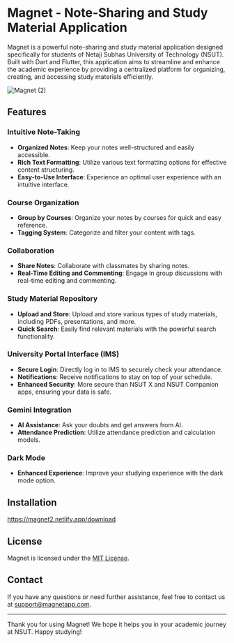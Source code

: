 # Magnet - Note-Sharing and Study Material Application

Magnet is a powerful note-sharing and study material application designed specifically for students of Netaji Subhas University of Technology (NSUT). Built with Dart and Flutter, this application aims to streamline and enhance the academic experience by providing a centralized platform for organizing, creating, and accessing study materials efficiently.



![Magnet (2)](https://github.com/Vishal8700/Magnet-application/assets/97828106/22eb82e1-8f8a-45cc-b564-2699838fb339)

## Features

### Intuitive Note-Taking
- **Organized Notes**: Keep your notes well-structured and easily accessible.
- **Rich Text Formatting**: Utilize various text formatting options for effective content structuring.
- **Easy-to-Use Interface**: Experience an optimal user experience with an intuitive interface.

### Course Organization
- **Group by Courses**: Organize your notes by courses for quick and easy reference.
- **Tagging System**: Categorize and filter your content with tags.

### Collaboration
- **Share Notes**: Collaborate with classmates by sharing notes.
- **Real-Time Editing and Commenting**: Engage in group discussions with real-time editing and commenting.

### Study Material Repository
- **Upload and Store**: Upload and store various types of study materials, including PDFs, presentations, and more.
- **Quick Search**: Easily find relevant materials with the powerful search functionality.

### University Portal Interface (IMS)
- **Secure Login**: Directly log in to IMS to securely check your attendance.
- **Notifications**: Receive notifications to stay on top of your schedule.
- **Enhanced Security**: More secure than NSUT X and NSUT Companion apps, ensuring your data is safe.

### Gemini Integration
- **AI Assistance**: Ask your doubts and get answers from AI.
- **Attendance Prediction**: Utilize attendance prediction and calculation models.

### Dark Mode
- **Enhanced Experience**: Improve your studying experience with the dark mode option.

## Installation
https://magnet2.netlify.app/download

## License

Magnet is licensed under the [MIT License](LICENSE).

## Contact

If you have any questions or need further assistance, feel free to contact us at support@magnetapp.com.

---

Thank you for using Magnet! We hope it helps you in your academic journey at NSUT. Happy studying!

